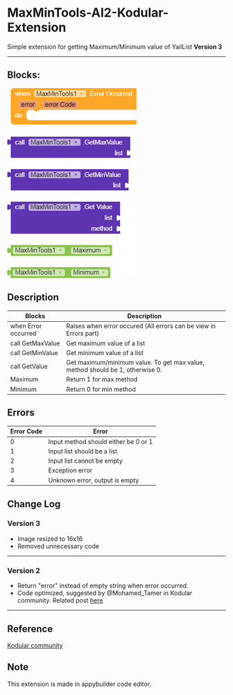 # MaxMinTools-AI2-Kodular-Extension
Simple extension for getting Maximum/Minimum value of YailList
<b>Version 3</b>

<hr>

## Blocks:
![blocks.png](/blocks.png)

## Description
Blocks | Description
------ | -----------
when Error occurred | Raises when error occured (All errors can be view in Errors part)
call GetMaxValue | Get maximum value of a list
call GetMinValue | Get minimum value of a list
call GetValue | Get maximum/minimum value. To get max value, method should be 1, otherwise 0.
Maximum | Return 1 for max method
Minimum | Return 0 for min method

## Errors
Error Code | Error
------ | -----------
0 | Input method should either be 0 or 1
1 | Input list should be a list
2 | Input list cannot be empty
3 | Exception error
4 | Unknown error, output is empty

## Change Log

### Version 3
* Image resized to 16x16
* Removed unnecessary code

<hr>

### Version 2
* Return "error" instead of empty string when error occurred.
* Code optimized, suggested by @Mohamed_Tamer in Kodular community. Related post [here](https://community.kodular.io/t/free-open-source-max-min-value-of-list-my-first-extension/81264/17?u=watermelonice)

<hr>
 
## Reference
[Kodular community](https://community.kodular.io/t/free-open-source-max-min-value-of-list-my-first-extension/81264)

## Note
This extension is made in appybuilder code editor.

